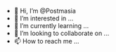 - 👋 Hi, I’m @Postmasia
- 👀 I’m interested in ...
- 🌱 I’m currently learning ...
- 💞️ I’m looking to collaborate on ...
- 📫 How to reach me ...

<!---
Postmasia/Postmasia is a ✨ special ✨ repository because its `README.md` (this file) appears on your GitHub profile.
You can click the Preview link to take a look at your changes.
--->
